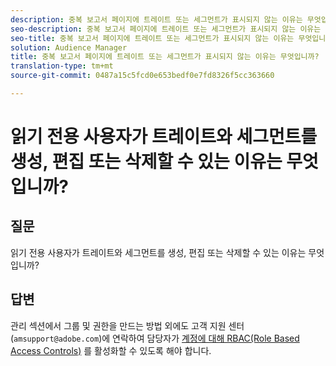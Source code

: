 ```yaml
---
description: 중복 보고서 페이지에 트레이트 또는 세그먼트가 표시되지 않는 이유는 무엇입니까?
seo-description: 중복 보고서 페이지에 트레이트 또는 세그먼트가 표시되지 않는 이유는 무엇입니까?
seo-title: 중복 보고서 페이지에 트레이트 또는 세그먼트가 표시되지 않는 이유는 무엇입니까?
solution: Audience Manager
title: 중복 보고서 페이지에 트레이트 또는 세그먼트가 표시되지 않는 이유는 무엇입니까?
translation-type: tm+mt
source-git-commit: 0487a15c5fcd0e653bedf0e7fd8326f5cc363660

---
```



# 읽기 전용 사용자가 트레이트와 세그먼트를 생성, 편집 또는 삭제할 수 있는 이유는 무엇입니까?

## 질문

읽기 전용 사용자가 트레이트와 세그먼트를 생성, 편집 또는 삭제할 수 있는 이유는 무엇입니까?

## 답변

관리 섹션에서 그룹 및 권한을 만드는 방법 외에도 고객 지원 센터(`amsupport@adobe.com`)에 연락하여 담당자가 [계정에 대해 RBAC(Role Based Access Controls)](../features/administration/administration-overview.md) 를 활성화할 수 있도록 해야 합니다.
